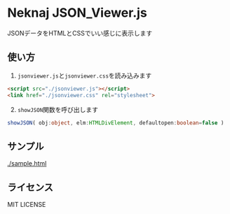 # Neknaj JSON_Viewer.js
JSONデータをHTMLとCSSでいい感じに表示します  

## 使い方
1. `jsonviewer.js`と`jsonviewer.css`を読み込みます
```html
<script src="./jsonviewer.js"></script>
<link href="./jsonviewer.css" rel="stylesheet">
```
2. `showJSON`関数を呼び出します
```ts
showJSON( obj:object, elm:HTMLDivElement, defaultopen:boolean=false )
```

## サンプル
[./sample.html](./sample.html)

## ライセンス
MIT LICENSE